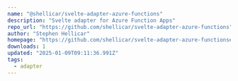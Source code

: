 ```yaml
---
name: "@shellicar/svelte-adapter-azure-functions"
description: "Svelte adapter for Azure Function Apps"
repo_url: "https://github.com/shellicar/svelte-adapter-azure-functions"
author: "Stephen Hellicar"
homepage: "https://github.com/shellicar/svelte-adapter-azure-functions#readme"
downloads: 1
updated: "2025-01-09T09:11:36.991Z"
tags: 
  - adapter
---
```

